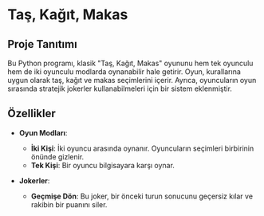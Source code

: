 # Taş, Kağıt, Makas

## Proje Tanıtımı

Bu Python programı, klasik "Taş, Kağıt, Makas" oyununu hem tek oyunculu hem de iki oyunculu modlarda oynanabilir hale getirir. Oyun, kurallarına uygun olarak taş, kağıt ve makas seçimlerini içerir. Ayrıca, oyuncuların oyun sırasında stratejik jokerler kullanabilmeleri için bir sistem eklenmiştir.

## Özellikler

- **Oyun Modları**:
  - **İki Kişi**: İki oyuncu arasında oynanır. Oyuncuların seçimleri birbirinin önünde gizlenir.
  - **Tek Kişi**: Bir oyuncu bilgisayara karşı oynar.

- **Jokerler**:
  - **Geçmişe Dön**: Bu joker, bir önceki turun sonucunu geçersiz kılar ve rakibin bir puanını siler.
